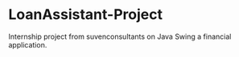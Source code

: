# LoanAssistant-Project
Internship project from suvenconsultants on Java Swing a financial application. 
